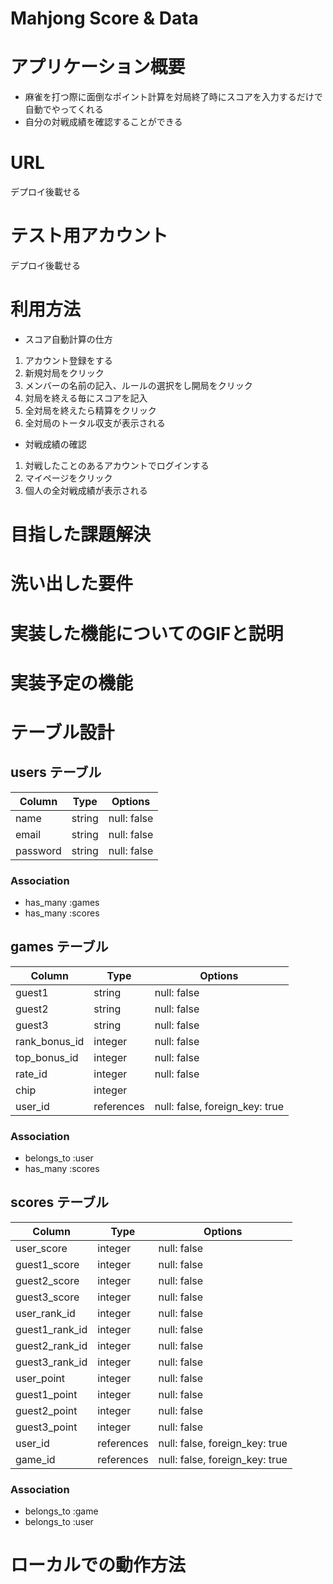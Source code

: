 # Mahjong Score & Data

# アプリケーション概要
- 麻雀を打つ際に面倒なポイント計算を対局終了時にスコアを入力するだけで自動でやってくれる
- 自分の対戦成績を確認することができる

# URL
デプロイ後載せる

# テスト用アカウント
デプロイ後載せる

# 利用方法
- スコア自動計算の仕方
1. アカウント登録をする
1. 新規対局をクリック
1. メンバーの名前の記入、ルールの選択をし開局をクリック
1. 対局を終える毎にスコアを記入
1. 全対局を終えたら精算をクリック
1. 全対局のトータル収支が表示される

- 対戦成績の確認
1. 対戦したことのあるアカウントでログインする
1. マイページをクリック
1. 個人の全対戦成績が表示される
# 目指した課題解決
# 洗い出した要件
# 実装した機能についてのGIFと説明
# 実装予定の機能

# テーブル設計

## users テーブル

| Column   | Type   | Options     |
| -------- | ------ | ----------- |
| name     | string | null: false |
| email    | string | null: false |
| password | string | null: false |

### Association

- has_many :games
- has_many :scores

## games テーブル

| Column         | Type       | Options                        |
| -------------- | ---------- | ------------------------------ |
| guest1         | string     | null: false                    |
| guest2         | string     | null: false                    |
| guest3         | string     | null: false                    |
| rank_bonus_id  | integer    | null: false                    |
| top_bonus_id   | integer    | null: false                    |
| rate_id        | integer    | null: false                    |
| chip           | integer    |                                |
| user_id        | references | null: false, foreign_key: true |

### Association

- belongs_to :user
- has_many :scores

## scores テーブル

| Column          | Type       | Options                        |
| --------------- | ---------- | ------------------------------ |
| user_score      | integer    | null: false                    |
| guest1_score    | integer    | null: false                    |
| guest2_score    | integer    | null: false                    |
| guest3_score    | integer    | null: false                    |
| user_rank_id    | integer    | null: false                    |
| guest1_rank_id  | integer    | null: false                    |
| guest2_rank_id  | integer    | null: false                    |
| guest3_rank_id  | integer    | null: false                    |
| user_point      | integer    | null: false                    |
| guest1_point    | integer    | null: false                    |
| guest2_point    | integer    | null: false                    |
| guest3_point    | integer    | null: false                    |
| user_id         | references | null: false, foreign_key: true |
| game_id         | references | null: false, foreign_key: true |

### Association

- belongs_to :game
- belongs_to :user

# ローカルでの動作方法